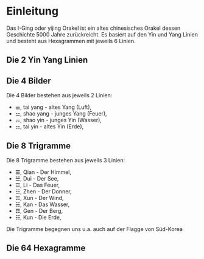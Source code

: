 # Einleitung
Das I-Ging oder yijing Orakel ist ein altes chinesisches Orakel dessen Geschichte 5000 Jahre zurückreicht. Es basiert auf den Yin und Yang Linien und besteht aus Hexagrammen mit jeweils 6 Linien.

## Die 2 Yin Yang Linien

## Die 4 Bilder

Die 4 Bilder bestehen aus jeweils 2 Linien:
*  ⚌, tai yang - altes Yang (Luft),
*  ⚍, shao yang - junges Yang (Feuer),
*  ⚎, shao yin - junges Yin (Wasser),
*  ⚏, tai yin - altes Yin (Erde),


## Die 8 Trigramme

Die 8 Trigramme bestehen aus jeweils 3 Linien:

* ☰, Qian - Der Himmel,
* ☱, Dui - Der See,
* ☲, Li - Das Feuer,
* ☳, Zhen - Der Donner,
* ☴, Xun - Der Wind,
* ☵, Kan - Das Wasser,
* ☶, Gen - Der Berg,
* ☷, Kun - Die Erde,

Die Trigramme begegnen uns u.a. auch auf der Flagge von Süd-Korea


## Die 64 Hexagramme